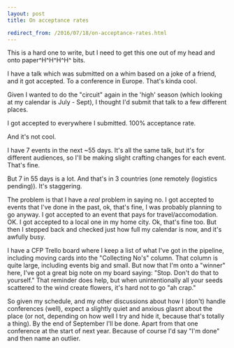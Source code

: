 ```yaml
---
layout: post
title: On acceptance rates

redirect_from: /2016/07/18/on-acceptance-rates.html
---
```



This is a hard one to write, but I need to get this one out of my head and onto paper^H^H^H^H^ bits.

I have a talk which was submitted on a whim based on a joke of a friend, and it got accepted. To a conference in Europe. That's kinda cool.

Given I wanted to do the "circuit" again in the 'high' season (which looking at my calendar is July - Sept), I thought I'd submit that talk to a few different places.

I got accepted to everywhere I submitted. 100% acceptance rate.

And it's not cool.

I have 7 events in the next ~55 days. It's all the same talk, but it's for different audiences, so I'll be making slight crafting changes for each event. That's fine.

But 7 in 55 days is a lot. And that's in 3 countries (one remotely (logistics pending)). It's staggering.

The problem is that I have a *real* problem in saying no. I got accepted to events that I've done in the past, ok, that's fine, I was probably planning to go anyway. I got accepted to an event that pays for travel/accomodation. OK. I got accepted to a local one in my home city. Ok, that's fine too. But then I stepped back and checked just how full my calendar is now, and it's awfully busy.

I have a CFP Trello board where I keep a list of what I've got in the pipeline, including moving cards into the "Collecting No's" column. That column is quite large, including events big and small. But now that I'm onto a "winner" here, I've got a great big note on my board saying: "Stop. Don't do that to yourself." That reminder does help, but when unintentionally all your seeds scattered to the wind create flowers, it's hard not to go "ah crap."

So given my schedule, and my other discussions about how I (don't) handle conferences (well), expect a slightly quiet and anxious glasnt about the place (or not, depending on how well I try and hide it, because that's totally a thing). By the end of September I'll be done. Apart from that one conference at the start of next year. Because of course I'd say "I'm done" and then name an outlier.
